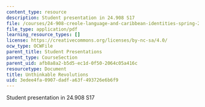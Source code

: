 ```yaml
---
content_type: resource
description: Student presentation in 24.908 S17
file: /courses/24-908-creole-language-and-caribbean-identities-spring-2017/3edee4fa0907dadfa63f493726e6b6f9_MIT24_908s17_UnthinkableRevolutions.pdf
file_type: application/pdf
learning_resource_types: []
license: https://creativecommons.org/licenses/by-nc-sa/4.0/
ocw_type: OCWFile
parent_title: Student Presentations
parent_type: CourseSection
parent_uid: afb8a8a2-b5d5-ec1d-0f50-2064c05a416c
resourcetype: Document
title: Unthinkable Revolutions
uid: 3edee4fa-0907-dadf-a63f-493726e6b6f9
---
```

Student presentation in 24.908 S17
